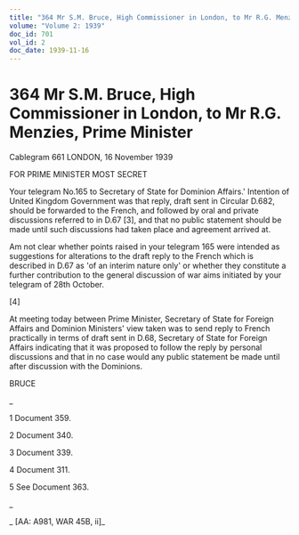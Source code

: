```yaml
---
title: "364 Mr S.M. Bruce, High Commissioner in London, to Mr R.G. Menzies, Prime Minister"
volume: "Volume 2: 1939"
doc_id: 701
vol_id: 2
doc_date: 1939-11-16
---
```


# 364 Mr S.M. Bruce, High Commissioner in London, to Mr R.G. Menzies, Prime Minister

Cablegram 661 LONDON, 16 November 1939

FOR PRIME MINISTER MOST SECRET

Your telegram No.165 to Secretary of State for Dominion Affairs.' Intention of United Kingdom Government was that reply, draft sent in Circular D.682, should be forwarded to the French, and followed by oral and private discussions referred to in D.67 [3], and that no public statement should be made until such discussions had taken place and agreement arrived at.

Am not clear whether points raised in your telegram 165 were intended as suggestions for alterations to the draft reply to the French which is described in D.67 as 'of an interim nature only' or whether they constitute a further contribution to the general discussion of war aims initiated by your telegram of 28th October.

[4]

At meeting today between Prime Minister, Secretary of State for Foreign Affairs and Dominion Ministers' view taken was to send reply to French practically in terms of draft sent in D.68, Secretary of State for Foreign Affairs indicating that it was proposed to follow the reply by personal discussions and that in no case would any public statement be made until after discussion with the Dominions.

BRUCE

_

1 Document 359.

2 Document 340.

3 Document 339.

4 Document 311.

5 See Document 363.

_

_ [AA: A981, WAR 45B, ii]_
